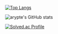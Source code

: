 [![Top Langs](https://github-readme-stats.vercel.app/api/top-langs/?username=arypte&layout=compact)](https://github.com/anuraghazra/github-readme-stats)

![arypte's GitHub stats](https://github-readme-stats.vercel.app/api?username=arypte&show_icons=true&theme=gruvbox)

[![Solved.ac Profile](http://mazassumnida.wtf/api/v2/generate_badge?boj=wjs505)](https://solved.ac/wjs505/)
